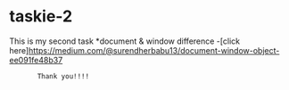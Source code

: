 # taskie-2

This is my second task 
*document & window difference
-[click here]https://medium.com/@surendherbabu13/document-window-object-ee091fe48b37

           Thank you!!!!
